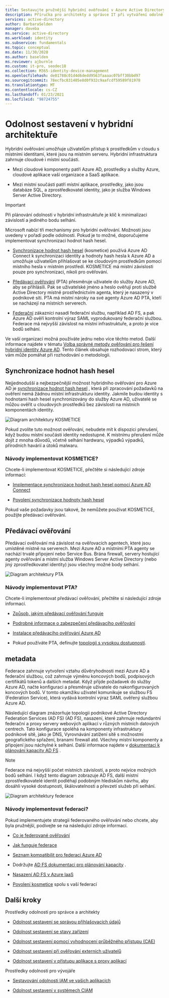 ```yaml
---
title: Sestavujte pružnější hybridní ověřování v Azure Active Directory
description: Příručka pro architekty a správce IT při vytváření odolné hybridní infrastruktury
services: active-directory
author: BarbaraSelden
manager: daveba
ms.service: active-directory
ms.workload: identity
ms.subservice: fundamentals
ms.topic: conceptual
ms.date: 11/30/2020
ms.author: baselden
ms.reviewer: ajburnle
ms.custom: it-pro, seodec18
ms.collection: M365-identity-device-management
ms.openlocfilehash: de01788c01d4d6dedd9563faaaac07bff30bbd97
ms.sourcegitcommit: 78ecfbc831405e8d0f932c9aafcdf59589f81978
ms.translationtype: MT
ms.contentlocale: cs-CZ
ms.lasthandoff: 01/23/2021
ms.locfileid: "98724755"
---
```

# <a name="build-resilience-in-your-hybrid-architecture"></a>Odolnost sestavení v hybridní architektuře

Hybridní ověřování umožňuje uživatelům přístup k prostředkům v cloudu s místními identitami, které jsou na místním serveru. Hybridní infrastruktura zahrnuje cloudové i místní součásti.

* Mezi cloudové komponenty patří Azure AD, prostředky a služby Azure, cloudové aplikace vaší organizace a SaaS aplikace.

* Mezi místní součásti patří místní aplikace, prostředky, jako jsou databáze SQL, a zprostředkovatel identity, jako je služba Windows Server Active Directory. 

> [!IMPORTANT]
> Při plánování odolnosti v hybridní infrastruktuře je klíč k minimalizaci závislostí a jediného bodu selhání. 

Microsoft nabízí tři mechanismy pro hybridní ověřování. Možnosti jsou uvedeny v pořadí podle odolnosti. Pokud je to možné, doporučujeme implementovat synchronizaci hodnot hash hesel.

* [Synchronizace hodnot hash hesel](../hybrid/whatis-phs.md) (kosmetice) používá Azure AD Connect k synchronizaci identity a hodnoty hash hesla k Azure AD a umožňuje uživatelům přihlašovat se ke cloudovým prostředkům pomocí místního hesla v místním prostředí. KOSMETICE má místní závislosti pouze pro synchronizaci, nikoli pro ověřování.

* [Předávací ověřování](../hybrid/how-to-connect-pta.md) (PTA) přesměruje uživatele do služby Azure AD, aby se přihlásili. Pak se uživatelské jméno a heslo ověřují proti službě Active Directory místně prostřednictvím agenta, který je nasazený v podnikové síti. PTA má místní nároky na své agenty Azure AD PTA, kteří se nacházejí na místních serverech.

* [Federační](../hybrid/whatis-fed.md) zákazníci nasadí federační službu, například AD FS, a pak Azure AD ověří kontrolní výraz SAML vyprodukovaný federační službou. Federace má nejvyšší závislost na místní infrastruktuře, a proto je více bodů selhání. 

   
Ve vaší organizaci možná používáte jednu nebo více těchto metod. Další informace najdete v tématu [Volba správné metody ověřování pro řešení hybridní identity Azure AD](../hybrid/choose-ad-authn.md). Tento článek obsahuje rozhodovací strom, který vám může pomáhat při rozhodování o metodologii.

## <a name="password-hash-synchronization"></a>Synchronizace hodnot hash hesel

Nejjednodušší a nejbezpečnější možnost hybridního ověřování pro Azure AD je [synchronizace hodnot hash hesel](../hybrid/whatis-phs.md) , která při zpracování požadavků na ověření nemá žádnou místní infrastrukturu identity. Jakmile budou identity s hodnotami hash hesel synchronizovány do služby Azure AD, uživatelé se můžou ověřit u cloudových prostředků bez závislosti na místních komponentách identity. 

![Diagram architektury KOSMETICE](./media/resilience-in-hybrid/admin-resilience-password-hash-sync.png)

Pokud zvolíte tuto možnost ověřování, nebudete mít k dispozici přerušení, když budou místní součásti identity nedostupné. K místnímu přerušení může dojít z mnoha důvodů, včetně selhání hardwaru, výpadků výpadků, přírodních havárií a útoků malwaru. 

### <a name="how-do-i-implement-phs"></a>Návody implementovat KOSMETICE?

Chcete-li implementovat KOSMETICE, přečtěte si následující zdroje informací:

* [Implementace synchronizace hodnot hash hesel pomocí Azure AD Connect](../hybrid/how-to-connect-password-hash-synchronization.md)

* [Povolení synchronizace hodnoty hash hesel](../hybrid/how-to-connect-password-hash-synchronization.md)

Pokud vaše požadavky jsou takové, že nemůžete používat KOSMETICE, použijte předávací ověřování.

## <a name="pass-through-authentication"></a>Předávací ověřování

Předávací ověřování má závislost na ověřovacích agentech, které jsou umístěné místně na serverech. Mezi Azure AD a místními PTA agenty se nachází trvalé připojení nebo Service Bus. Brána firewall, servery hostující agenty ověřování a místní služba Windows Server Active Directory (nebo jiný zprostředkovatel identity) jsou všechny možné body selhání. 

![Diagram architektury PTA](./media/resilience-in-hybrid/admin-resilience-pass-through-authentication.png)

### <a name="how-do-i-implement-pta"></a>Návody implementovat PTA?

Chcete-li implementovat předávací ověřování, přečtěte si následující zdroje informací.

* [Způsob, jakým předávací ověřování funguje](../hybrid/how-to-connect-pta-how-it-works.md)

* [Podrobné informace o zabezpečení předávacího ověřování](../hybrid/how-to-connect-pta-security-deep-dive.md)

* [Instalace předávacího ověřování Azure AD](../hybrid/how-to-connect-pta-quick-start.md)

* Pokud používáte PTA, definujte [topologii s vysokou dostupností](../hybrid/how-to-connect-pta-quick-start.md).

 ## <a name="federation"></a>metadata

Federace zahrnuje vytvoření vztahu důvěryhodnosti mezi Azure AD a federační službou, což zahrnuje výměnu koncových bodů, podpisových certifikátů tokenů a dalších metadat. Když přijde požadavek do služby Azure AD, načte konfiguraci a přesměruje uživatele do nakonfigurovaných koncových bodů. V tomto okamžiku uživatel komunikuje se službou FS (Federation Service), která vydává kontrolní výraz SAML ověřený službou Azure AD. 

Následující diagram znázorňuje topologii podnikové Active Directory Federation Services (AD FS) (AD FS), nasazení, které zahrnuje redundantní federační a proxy servery webových aplikací v různých místních datových centrech. Tato konfigurace spoléhá na komponenty infrastruktury podnikové sítě, jako je DNS, Vyrovnávání zatížení sítě s možnostmi geografického spřažení, branami firewall atd. Všechny místní komponenty a připojení jsou náchylné k selhání. Další informace najdete v [dokumentaci k plánování kapacity AD FS](/windows-server/identity/ad-fs/design/planning-for-ad-fs-server-capacity) .

> [!NOTE]
>  Federace má nejvyšší počet místních závislostí, a proto nejvíce možných bodů selhání. I když tento diagram zobrazuje AD FS, další místní zprostředkovatelé identit podléhají podobným hlediskům návrhu, aby dosáhli vysoké dostupnosti, škálovatelnosti a převzetí služeb při selhání.

![Diagram architektury federace](./media/resilience-in-hybrid/admin-resilience-federation.png)

 ### <a name="how-do-i-implement-federation"></a>Návody implementovat federaci?

Pokud implementujete strategii federovaného ověřování nebo chcete, aby byla pružnější, podívejte se na následující zdroje informací.

* [Co je federované ověřování](../hybrid/whatis-fed.md)

* [Jak funguje federace](../hybrid/how-to-connect-fed-whatis.md)

* [Seznam kompatibilit pro federaci Azure AD](../hybrid/how-to-connect-fed-compatibility.md)

* Dodržujte [AD FS dokumentaci pro plánování kapacity](/windows-server/identity/ad-fs/design/planning-for-ad-fs-server-capacity) .

* [Nasazení AD FS v Azure IaaS](/windows-server/identity/ad-fs/deployment/how-to-connect-fed-azure-adfs)

* [Povolení kosmetice](../hybrid/tutorial-phs-backup.md) spolu s vaší federací

## <a name="next-steps"></a>Další kroky
Prostředky odolnosti pro správce a architekty
 
* [Odolnost sestavení se správou přihlašovacích údajů](resilience-in-credentials.md)

* [Odolnost sestavení se stavy zařízení](resilience-with-device-states.md)

* [Odolnost sestavení pomocí vyhodnocení průběžného přístupu (CAE)](resilience-with-continuous-access-evaluation.md)

* [Odolnost sestavení při ověřování externích uživatelů](resilience-b2b-authentication.md)

* [Odolnost sestavení v přístupu aplikace s proxy aplikací](resilience-on-premises-access.md)

Prostředky odolnosti pro vývojáře

* [Sestavování odolnosti IAM ve vašich aplikacích](resilience-app-development-overview.md)

* [Odolnost sestavení v systémech CIAM](resilience-b2c.md)